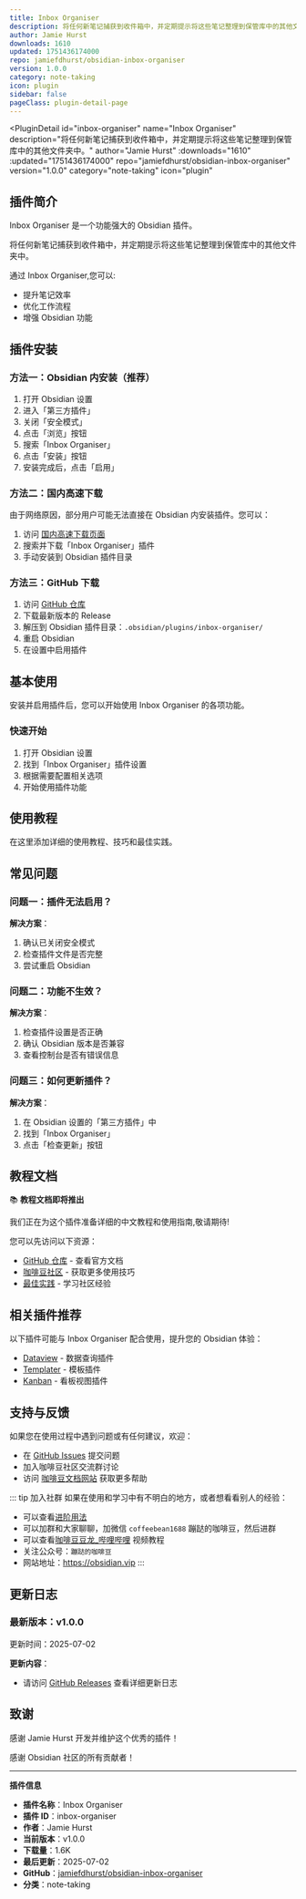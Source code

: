 ```yaml
---
title: Inbox Organiser
description: 将任何新笔记捕获到收件箱中，并定期提示将这些笔记整理到保管库中的其他文件夹中。
author: Jamie Hurst
downloads: 1610
updated: 1751436174000
repo: jamiefdhurst/obsidian-inbox-organiser
version: 1.0.0
category: note-taking
icon: plugin
sidebar: false
pageClass: plugin-detail-page
---
```


<PluginDetail
  id="inbox-organiser"
  name="Inbox Organiser"
  description="将任何新笔记捕获到收件箱中，并定期提示将这些笔记整理到保管库中的其他文件夹中。"
  author="Jamie Hurst"
  :downloads="1610"
  :updated="1751436174000"
  repo="jamiefdhurst/obsidian-inbox-organiser"
  version="1.0.0"
  category="note-taking"
  icon="plugin"
>

<!-- AUTO_GENERATED_START -->
## 插件简介

Inbox Organiser 是一个功能强大的 Obsidian 插件。

将任何新笔记捕获到收件箱中，并定期提示将这些笔记整理到保管库中的其他文件夹中。

通过 Inbox Organiser,您可以:

- 提升笔记效率
- 优化工作流程
- 增强 Obsidian 功能

<!-- AUTO_GENERATED_END -->

<!-- AUTO_GENERATED_START -->
## 插件安装

### 方法一：Obsidian 内安装（推荐）

1. 打开 Obsidian 设置
2. 进入「第三方插件」
3. 关闭「安全模式」
4. 点击「浏览」按钮
5. 搜索「Inbox Organiser」
6. 点击「安装」按钮
7. 安装完成后，点击「启用」

### 方法二：国内高速下载

由于网络原因，部分用户可能无法直接在 Obsidian 内安装插件。您可以：

1. 访问 [国内高速下载页面](/zh/documentation/obsidian-plugins-download.html)
2. 搜索并下载「Inbox Organiser」插件
3. 手动安装到 Obsidian 插件目录

### 方法三：GitHub 下载

1. 访问 [GitHub 仓库](https://github.com/jamiefdhurst/obsidian-inbox-organiser)
2. 下载最新版本的 Release
3. 解压到 Obsidian 插件目录：`.obsidian/plugins/inbox-organiser/`
4. 重启 Obsidian
5. 在设置中启用插件

## 基本使用

安装并启用插件后，您可以开始使用 Inbox Organiser 的各项功能。

### 快速开始

1. 打开 Obsidian 设置
2. 找到「Inbox Organiser」插件设置
3. 根据需要配置相关选项
4. 开始使用插件功能

<!-- AUTO_GENERATED_END -->

<!-- CUSTOM_CONTENT_START:tutorial -->
## 使用教程

在这里添加详细的使用教程、技巧和最佳实践。

<!-- CUSTOM_CONTENT_END:tutorial -->

<!-- SHARED_CONTENT_START -->
## 常见问题

### 问题一：插件无法启用？

**解决方案**：
1. 确认已关闭安全模式
2. 检查插件文件是否完整
3. 尝试重启 Obsidian

### 问题二：功能不生效？

**解决方案**：
1. 检查插件设置是否正确
2. 确认 Obsidian 版本是否兼容
3. 查看控制台是否有错误信息

### 问题三：如何更新插件？

**解决方案**：
1. 在 Obsidian 设置的「第三方插件」中
2. 找到「Inbox Organiser」
3. 点击「检查更新」按钮

## 教程文档

📚 **教程文档即将推出**

我们正在为这个插件准备详细的中文教程和使用指南,敬请期待!

您可以先访问以下资源：
- [GitHub 仓库](https://github.com/jamiefdhurst/obsidian-inbox-organiser) - 查看官方文档
- [咖啡豆社区](/zh/bases/) - 获取更多使用技巧
- [最佳实践](/zh/best-practices/) - 学习社区经验

## 相关插件推荐

以下插件可能与 Inbox Organiser 配合使用，提升您的 Obsidian 体验：

- [Dataview](/zh/plugins/dataview.html) - 数据查询插件
- [Templater](/zh/plugins/templater-obsidian.html) - 模板插件
- [Kanban](/zh/plugins/obsidian-kanban.html) - 看板视图插件

## 支持与反馈

如果您在使用过程中遇到问题或有任何建议，欢迎：

- 在 [GitHub Issues](https://github.com/jamiefdhurst/obsidian-inbox-organiser/issues) 提交问题
- 加入咖啡豆社区交流群讨论
- 访问 [咖啡豆文档网站](https://obsidian.vip) 获取更多帮助

::: tip 加入社群
如果在使用和学习中有不明白的地方，或者想看看别人的经验：
- 可以查看[进阶用法](/zh/advanced)
- 可以加群和大家聊聊，加微信 `coffeebean1688` 蹦跶的咖啡豆，然后进群
- 可以查看[咖啡豆豆龙_哔哩哔哩](https://space.bilibili.com/618777356) 视频教程
- 关注公众号：`蹦跶的咖啡豆`
- 网站地址：https://obsidian.vip
:::
<!-- SHARED_CONTENT_END -->

<!-- AUTO_GENERATED_START -->
## 更新日志

### 最新版本：v1.0.0

更新时间：2025-07-02

**更新内容**：
- 请访问 [GitHub Releases](https://github.com/jamiefdhurst/obsidian-inbox-organiser/releases) 查看详细更新日志

## 致谢

感谢 Jamie Hurst 开发并维护这个优秀的插件！

感谢 Obsidian 社区的所有贡献者！

---

**插件信息**
- **插件名称**：Inbox Organiser
- **插件 ID**：inbox-organiser
- **作者**：Jamie Hurst
- **当前版本**：v1.0.0
- **下载量**：1.6K
- **最后更新**：2025-07-02
- **GitHub**：[jamiefdhurst/obsidian-inbox-organiser](https://github.com/jamiefdhurst/obsidian-inbox-organiser)
- **分类**：note-taking
<!-- AUTO_GENERATED_END -->

</PluginDetail>

